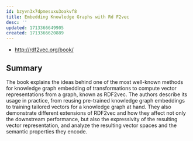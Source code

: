 ```yaml
---
id: bzyvn3x7dpmesuxu3oakvf8
title: Embedding Knowledge Graphs with Rd F2vec
desc: ''
updated: 1713366649905
created: 1713366620889
---
```


- http://rdf2vec.org/book/

## Summary

The book explains the ideas behind one of the most well-known methods for knowledge graph embedding of transformations to compute vector representations from a graph, known as RDF2vec. The authors describe its usage in practice, from reusing pre-trained knowledge graph embeddings to training tailored vectors for a knowledge graph at hand. They also demonstrate different extensions of RDF2vec and how they affect not only the downstream performance, but also the expressivity of the resulting vector representation, and analyze the resulting vector spaces and the semantic properties they encode.